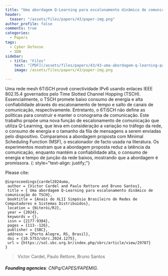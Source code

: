 ```yaml
---
title: "Uma abordagem Q-Learning para escalonamento dinâmico de comunicação do TSCH"
header:
  teaser: "/assets/files/papers/43/paper-img.png"
author_profile: false
comments: true
categories:
  - Papers
tags:
  - Cyber Defense
  - SDN
sidebar:
  - title: "Files"
    text: "[PDF](/assets/files/papers/43/43-uma-abordagem-q-learning-para-escalonamento-dinamico-de-comunicacao-do-tsch.pdf){: .btn .btn--success}{: target=\"_blank\"} [DOI](https://doi.org/10.5753/sbrc.2024.1275){: .btn .btn--success}{: target=\"_blank\"} [Video](https://drive.google.com/file/d/1cg7DJogWrgAOXroprFHDWP595FtDFWLf/view?usp=sharing){: .btn .btn--info}{: target=\"_blank\"} [Talk](/assets/files/papers/43/apresentacao-sbrc-victor-cardel.pdf){: .btn .btn--info}{: target=\"_blank\"} "
    image: /assets/files/papers/43/paper-img.png

---
```


Uma rede mesh 6TiSCH provê conectividade IPv6 usando enlaces IEEE 802.15.4 governados pelo Time Slotted Channel Hopping (TSCH). Essencialmente, o TSCH promete baixo consumo de energia e alta confiabilidade através do escalonamento de tempo e salto de canais de comunicação, respectivamente. Entretanto, o 6TiSCH não define as políticas para construir e manter o cronograma de comunicação. Este trabalho propõe uma nova função de escalonamento de comunicação que utiliza Q-Learning, que leva em consideração a variação no tráfego da rede, o consumo de energia e o tamanho da fila de mensagens a serem enviadas pelo dispositivo. Comparamos a abordagem proposta com Minimal Scheduling Function (MSF), o escalonador de facto usada na literatura. Os experimentos mostram que a abordagem proposta reduz a latência da comunicação, enquanto mantém a confiabilidade alta, o consumo de energia e tempo de junção da rede baixos, mostrando que a abordagem é promissora.
{: style="text-align: justify;"}

Please cite:
```TeX
@inproceedings{cardel2024uma,
 author = {Victor Cardel and Paulo Rettore and Bruno Santos},
 title = { Uma abordagem Q-Learning para escalonamento dinâmico de comunicação do TSCH},
 booktitle = {Anais do XLII Simpósio Brasileiro de Redes de Computadores e Sistemas Distribuídos},
 location = {Niterói/RJ},
 year = {2024},
 keywords = {},
 issn = {2177-9384},
 pages = {113--126},
 publisher = {SBC},
 address = {Porto Alegre, RS, Brasil},
 doi = {10.5753/sbrc.2024.1275},
 url = {https://sol.sbc.org.br/index.php/sbrc/article/view/29787}
}
```
> Victor Cardel, Paulo Rettore, Bruno Santos
###### **Founding agencies**: CNPq/CAPES/FAPEMIG.

